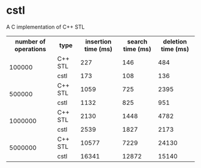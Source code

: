 # cstl
A C implementation of C++ STL

<table class="tg">
  <tr>
    <th class="tg-c3ow">﻿number of operations</th>
    <th class="tg-c3ow">type</th>
    <th class="tg-c3ow">insertion time (ms)</th>
    <th class="tg-c3ow">search time (ms)</th>
    <th class="tg-c3ow">deletion time (ms)</th>
  </tr>
  <tr>
    <td class="tg-c3ow" rowspan="2">100000</td>
    <td class="tg-c3ow">C++ STL</td>
    <td class="tg-c3ow">227</td>
    <td class="tg-c3ow">146</td>
    <td class="tg-c3ow">484</td>
  </tr>
  <tr>
    <td class="tg-c3ow">cstl</td>
    <td class="tg-c3ow">173</td>
    <td class="tg-c3ow">108</td>
    <td class="tg-c3ow">136</td>
  </tr>
  <tr>
    <td class="tg-c3ow" rowspan="2">500000</td>
    <td class="tg-c3ow">C++ STL</td>
    <td class="tg-c3ow">1059</td>
    <td class="tg-c3ow">725</td>
    <td class="tg-c3ow">2395</td>
  </tr>
  <tr>
    <td class="tg-c3ow">cstl</td>
    <td class="tg-c3ow">1132</td>
    <td class="tg-c3ow">825</td>
    <td class="tg-c3ow">951</td>
  </tr>
  <tr>
    <td class="tg-c3ow" rowspan="2">1000000</td>
    <td class="tg-c3ow">C++ STL</td>
    <td class="tg-c3ow">2130</td>
    <td class="tg-c3ow">1448</td>
    <td class="tg-c3ow">4782</td>
  </tr>
  <tr>
    <td class="tg-c3ow">cstl</td>
    <td class="tg-c3ow">2539</td>
    <td class="tg-c3ow">1827</td>
    <td class="tg-c3ow">2173</td>
  </tr>
  <tr>
    <td class="tg-c3ow" rowspan="2">5000000</td>
    <td class="tg-c3ow">C++ STL</td>
    <td class="tg-c3ow">10577</td>
    <td class="tg-c3ow">7229</td>
    <td class="tg-c3ow">24130</td>
  </tr>
  <tr>
    <td class="tg-c3ow">cstl</td>
    <td class="tg-c3ow">16341</td>
    <td class="tg-c3ow">12872</td>
    <td class="tg-c3ow">15140</td>
  </tr>
</table>


